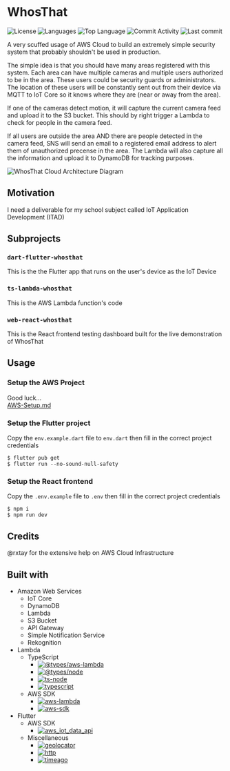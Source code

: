 # WhosThat

![License](https://img.shields.io/github/license/zS1L3NT/whosthat?style=for-the-badge) ![Languages](https://img.shields.io/github/languages/count/zS1L3NT/whosthat?style=for-the-badge) ![Top Language](https://img.shields.io/github/languages/top/zS1L3NT/whosthat?style=for-the-badge) ![Commit Activity](https://img.shields.io/github/commit-activity/y/zS1L3NT/whosthat?style=for-the-badge) ![Last commit](https://img.shields.io/github/last-commit/zS1L3NT/whosthat?style=for-the-badge)

A very scuffed usage of AWS Cloud to build an extremely simple security system that probably shouldn't be used in production.

The simple idea is that you should have many areas registered with this system. Each area can have multiple cameras and multiple users authorized to be in the area. These users could be security guards or administrators. The location of these users will be constantly sent out from their device via MQTT to IoT Core so it knows where they are (near or away from the area).

If one of the cameras detect motion, it will capture the current camera feed and upload it to the S3 bucket. This should by right trigger a Lambda to check for people in the camera feed.

If all users are outside the area AND there are people detected in the camera feed, SNS will send an email to a registered email address to alert them of unauthorized precense in the area. The Lambda will also capture all the information and upload it to DynamoDB for tracking purposes.

![WhosThat Cloud Architecture Diagram](https://res.cloudinary.com/zs1l3nt/image/upload/repositories/whosthat/diagram.png)

## Motivation

I need a deliverable for my school subject called IoT Application Development (ITAD)

## Subprojects

### `dart-flutter-whosthat`

This is the the Flutter app that runs on the user's device as the IoT Device

### `ts-lambda-whosthat`

This is the AWS Lambda function's code

### `web-react-whosthat`

This is the React frontend testing dashboard built for the live demonstration of WhosThat

## Usage

### Setup the AWS Project

Good luck... <br>
[AWS-Setup.md](AWS-Setup.md)

### Setup the Flutter project

Copy the `env.example.dart` file to `env.dart` then fill in the correct project credentials

```
$ flutter pub get
$ flutter run --no-sound-null-safety
```

### Setup the React frontend

Copy the `.env.example` file to `.env` then fill in the correct project credentials

```
$ npm i
$ npm run dev
```

## Credits

@rxtay for the extensive help on AWS Cloud Infrastructure

## Built with

-   Amazon Web Services
    -   IoT Core
    -   DynamoDB
    -   Lambda
    -   S3 Bucket
    -   API Gateway
    -   Simple Notification Service
    -   Rekognition
-   Lambda
    -   TypeScript
        -   [![@types/aws-lambda](https://img.shields.io/github/package-json/dependency-version/zS1L3NT/whosthat/dev/@types/aws-lambda?style=flat-square&filename=ts-lambda-whosthat%2Fpackage.json)](https://npmjs.com/package/@types/aws-lambda)
        -   [![@types/node](https://img.shields.io/github/package-json/dependency-version/zS1L3NT/whosthat/dev/@types/node?style=flat-square&filename=ts-lambda-whosthat%2Fpackage.json)](https://npmjs.com/package/@types/node)
        -   [![ts-node](https://img.shields.io/github/package-json/dependency-version/zS1L3NT/whosthat/dev/ts-node?style=flat-square&filename=ts-lambda-whosthat%2Fpackage.json)](https://npmjs.com/package/ts-node)
        -   [![typescript](https://img.shields.io/github/package-json/dependency-version/zS1L3NT/whosthat/dev/typescript?style=flat-square&filename=ts-lambda-whosthat%2Fpackage.json)](https://npmjs.com/package/typescript)
    -   AWS SDK
        -   [![aws-lambda](https://img.shields.io/github/package-json/dependency-version/zS1L3NT/whosthat/aws-lambda?style=flat-square&filename=ts-lambda-whosthat%2Fpackage.json)](https://npmjs.com/package/aws-lambda)
        -   [![aws-sdk](https://img.shields.io/github/package-json/dependency-version/zS1L3NT/whosthat/aws-sdk?style=flat-square&filename=ts-lambda-whosthat%2Fpackage.json)](https://npmjs.com/package/aws-sdk)
-   Flutter
    -   AWS SDK
        -   [![aws_iot_data_api](https://img.shields.io/badge/aws__iot__data__api-%5E0.2.0-blue?style=flat-square)](https://pub.dev/packages/aws_iot_data_api/versions/0.2.0)
    -   Miscellaneous
        -   [![geolocator](https://img.shields.io/badge/geolocator-%5E9.0.2-blue?style=flat-square)](https://pub.dev/packages/geolocator/versions/9.0.2)
        -   [![http](https://img.shields.io/badge/http-%5E0.12.0-blue?style=flat-square)](https://pub.dev/packages/http/versions/0.12.0)
        -   [![timeago](https://img.shields.io/badge/timeago-%5E3.2.2-blue?style=flat-square)](https://pub.dev/packages/timeago/versions/3.2.2)
